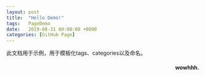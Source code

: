```yaml
---
layout: post
title:  "Hello Demo!"
tags:   PageDemo
date:   2019-08-31 00:00:00 +0800
categories: [GitHub Page]
---
```

此文档用于示例，用于模板化tags、categories以及命名。
<h4 align = "right">wowhhh.</h4>

